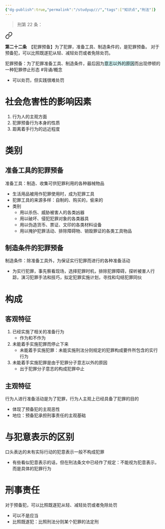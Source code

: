 ```yaml
---
{"dg-publish":true,"permalink":"/studyup///","tags":["知识点","刑法"]}
---
```


>刑第 22 条：
<div class="transclusion internal-embed is-loaded"><a class="markdown-embed-link" href="/////#t22" aria-label="Open link"><svg xmlns="http://www.w3.org/2000/svg" width="24" height="24" viewBox="0 0 24 24" fill="none" stroke="currentColor" stroke-width="2" stroke-linecap="round" stroke-linejoin="round" class="svg-icon lucide-link"><path d="M10 13a5 5 0 0 0 7.54.54l3-3a5 5 0 0 0-7.07-7.07l-1.72 1.71"></path><path d="M14 11a5 5 0 0 0-7.54-.54l-3 3a5 5 0 0 0 7.07 7.07l1.71-1.71"></path></svg></a><div class="markdown-embed">



**第二十二条**　【犯罪预备】为了犯罪，准备工具、制造条件的，是犯罪预备。
对于预备犯，可以比照既遂犯从轻、减轻处罚或者免除处罚。 

</div></div>


犯罪预备：为了犯罪准备工具、制造条件，最后因为<span style="background:rgba(173, 239, 239, 0.55)">意志以外的原因</span>而出现停顿的一种犯罪停止形态 #背诵/概念 
- 可以处罚，但实践很难处罚
# 社会危害性的影响因素
1. 行为人的主观方面
2. 犯罪预备行为本身的性质
3. 距离着手行为的远近程度
# 类别
## 准备工具的犯罪预备
准备工具：制造、收集可供犯罪利用的各种器械物品
- 生活用品被用作犯罪使用时，成为犯罪工具
- 犯罪工具的来源多样：自制的、购买的，偷来的
- 类别
	- 用以杀伤、威胁被害人的各类凶器
	- 用以破坏、侵犯犯罪对象的各类器具
	- 用以伪造货币、票证、文印的各类材料设备
	- 用以掩护犯罪活动、排除障碍物、销毁罪证的各类工具物品
## 制造条件的犯罪预备
制造条件：除准备工具外，为保证实行犯罪而进行的各种准备活动
- 为实行犯罪，事先察看现场，选择犯罪时机，排除犯罪障碍，探听被害人行踪，演习犯罪手法和技巧，拟定犯罪实施计划，寻找和勾结犯罪同伙
# 构成
## 客观特征
1. 已经实施了相关的准备行为
	- 作为和不作为
2. 未能着手实施犯罪而停止下来
	- 未能着手实施犯罪：未能实施刑法分则规定的犯罪构成要件所包含的实行行为
3. 未能着手实施犯罪是由于犯罪分子意志以外的原因
	- 出于犯罪分子意志的构成犯罪中止
## 主观特征
行为人进行准备活动是为了犯罪，行为人主观上已经具备了犯罪的目的
- 体现了预备犯的主观恶性
- 地位：预备犯承担刑事责任的主观基础
# 与犯意表示的区别
口头表达的未有实际行动的犯意表示一般不构成犯罪
- 有些看似犯意表示的话，但在刑法条文中已经作了规定：不能视为犯意表示，而是具体的犯罪行为
# 刑事责任
对于预备犯，可以比照既遂犯从轻、减轻处罚或者免除处罚
- 可以不是应当
- 比照既遂犯：比照刑法分则某个犯罪的法定刑